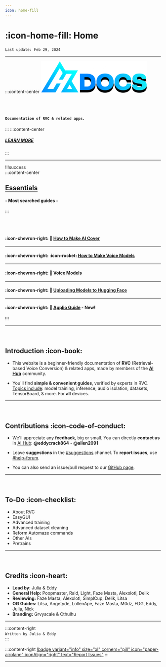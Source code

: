 ```yaml
---
icon: home-fill
---
```

# :icon-home-fill: Home
``Last update: Feb 29, 2024``         
***
:::content-center
<img src=".\img\a.png" alt="image" width="345" height="auto">

###### ‎

#### **``Documentation of RVC & related apps.``**
:::
:::content-center
##### <u>[LEARN MORE](https://aihubdocs.github.io/en/#introduction)</u>
:::

***
!!!success ‎  
:::content-center
## <u>Essentials</u>
#### - Most searched guides -      
:::
###### ‎
#### :icon-chevron-right: 🎵 <u>[How to Make AI Cover](https://aihubdocs.github.io/en/essentials/how-to-make-ai-cover/)</u>
***
#### :icon-chevron-right: :icon-rocket: <u>[How to Make Voice Models](http://aihubdocs.github.io/en/essentials/how-to-make-voice-models/)</u>
***
#### :icon-chevron-right: 💾 <u>[Voice Models](https://aihubdocs.github.io/en/essentials/voice-models/)</u>
***
#### :icon-chevron-right: 🤗 [<u>Uploading Models to Hugging Face](https://aihubdocs.github.io/en/essentials/uploading-models-to-hugging-face/)</u>
***
#### :icon-chevron-right: 🍏 [<u>Applio Guide](http://aihubdocs.github.io/en/rvc/local/applio/)</u> - New!

!!!
***
###### ‎    
## Introduction :icon-book:
- This website is a beginner-friendly documentation of **RVC** (Retrieval-based Voice Conversion) & related apps, made by members of the [<u>**AI Hub**</u>](https://discord.com/invite/aihub) community.

- You'll find **simple & convenient guides**, verified by experts in RVC.       
<u>Topics include</u>: model training, inference, audio isolation, datasets, TensorBoard, & more. For **all** devices.      
***
###### ‎  

## Contributions :icon-code-of-conduct:
- We'll appreciate any **feedback**, big or small. You can directly **contact us** in <u>[AI Hub](https://discord.gg/aihub)</u>: **@eddycrack864** - **@ailen2091**
- Leave **suggestions** in the <u>[#suggestions](https://discord.com/channels/1159260121998827560/1159516963014451302)</u> channel. To **report issues**, use <u>[#help-forum](https://discord.com/channels/1159260121998827560/1192011222023950368)</u>.

- You can also send an issue/pull request to our <u>[GitHub page](https://github.com/AIHubDocs)</u>.
***
###### ‎     
## To-Do :icon-checklist:

- About RVC
- EasyGUI
- Advanced training
- Advanced dataset cleaning
- Reform Automaze commands
- Other AIs
- Pretrains

***
###### ‎      
## Credits :icon-heart:
- **Lead by:** Julia & Eddy       
- **General Help:** Poopmaster, Raid, Light, Faze Masta, Alexolotl, Delik     
- **Reviewing:** Faze Masta, Alexolotl, SimplCup, Delik, Litsa        
- **OG Guides:** Litsa, Angetyde, LollenApe, Faze Masta, M0dz, FDG, Eddy, Julia, Nick  
- **Branding:** Grvyscale & Cthulhu

***
:::content-right    
`Written by Julia & Eddy`      
:::   
‎    
:::content-right
[!badge variant="info" size="xl" corners="pill" icon="paper-airplane" iconAlign="right" text="Report Issues"](http://aihubdocs.github.io/en/#contributions)
::: 
‎     
***
